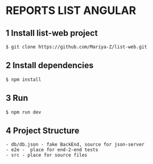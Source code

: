 # REPORTS LIST ANGULAR

## 1 Install list-web project

    $ git clone https://github.com/Mariya-Z/list-web.git

## 2 Install dependencies

    $ npm install

## 3 Run

    $ npm run dev

## 4 Project Structure

    - db/db.json - fake BackEnd, source for json-server
    - e2e -  place for end-2-end tests
    - src - place for source files

